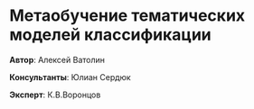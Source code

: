 # Метаобучение тематических моделей классификации
**Автор**: Алексей Ватолин

**Консультанты**: Юлиан Сердюк

**Эксперт**: К.В.Воронцов